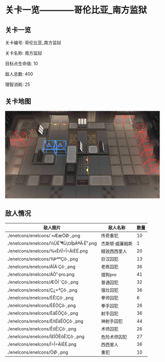 # 关卡一览————哥伦比亚_南方监狱


## 关卡一览

关卡编号: 哥伦比亚_南方监狱

关卡名称: 南方监狱

目标点生命值: 10

敌人总数: 400

理智消耗: 25


## 关卡地图
![哥伦比亚_南方监狱](./oprMap/哥伦比亚_南方监狱.png)

## 敌人情况

| 敌人图片 | 敌人名称 | 数量  |
|---------|-----|-----|
| ./eneIcons/eneIcons/´«ÆæÖØ·¸.png| 传奇重犯  |   10  |
| ./eneIcons/eneIcons/½ÜË¹¶Ù¡¤ÍþÁ®Ä·Ë¹.png| 杰斯顿·威廉姆斯  |   1  |
| ./eneIcons/eneIcons/¾«ÈñÎ÷Î÷ÀïÈË.png| 精锐西西里人  |   20  |
| ./eneIcons/eneIcons/¾ÞººÇô·¸.png| 巨汉囚犯  |   13  |
| ./eneIcons/eneIcons/ÀÏÁ·Çô·¸.png| 老练囚犯  |   36  |
| ./eneIcons/eneIcons/ÁÔ¹·pro.png| 猎狗pro  |   41  |
| ./eneIcons/eneIcons/ÆÕÍ¨Çô·¸.png| 普通囚犯  |   32  |
| ./eneIcons/eneIcons/Ç¿×³Çô·¸.png| 强壮囚犯  |   36  |
| ./eneIcons/eneIcons/È­Ê¦Çô·¸.png| 拳师囚犯  |   6  |
| ./eneIcons/eneIcons/È­ÊÖÇô·¸.png| 拳手囚犯  |   26  |
| ./eneIcons/eneIcons/ÉäÊÖÇô·¸.png| 射手囚犯  |   36  |
| ./eneIcons/eneIcons/ÉñÉäÊÖÇô·¸.png| 神射手囚犯  |   44  |
| ./eneIcons/eneIcons/ÊõÊ¦Çô·¸.png| 术师囚犯  |   26  |
| ./eneIcons/eneIcons/Î£ÏÕÊõÊ¦Çô·¸.png| 危险术师囚犯  |   27  |
| ./eneIcons/eneIcons/Î÷Î÷ÀïÈË.png| 西西里人  |   36  |
| ./eneIcons/eneIcons/ÖØ·¸.png| 重犯  |   10  |

